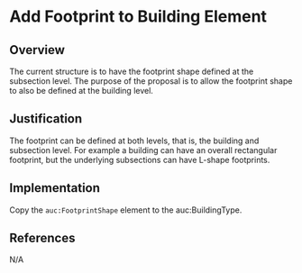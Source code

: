 # Add Footprint to Building Element

## Overview

The current structure is to have the footprint shape defined at the subsection level. The purpose of the proposal is to allow the footprint shape to also be defined at the building level.

## Justification

The footprint can be defined at both levels, that is, the building and subsection level. For example a building can have an overall rectangular footprint, but the underlying subsections can have L-shape footprints.

## Implementation

Copy the `auc:FootprintShape` element to the auc:BuildingType.

## References

N/A
